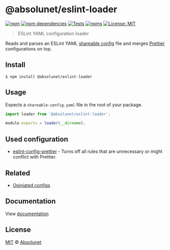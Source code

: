# @absolunet/eslint-loader

[![npm][npm-badge]][npm-url]
[![npm dependencies][dependencies-badge]][dependencies-url]
[![Tests][tests-badge]][tests-url]
[![npms][npms-badge]][npms-url]
[![License: MIT][license-badge]][license-url]


> ESLint YAML configuration loader

Reads and parses an ESLint YAML [shareable config](https://eslint.org/docs/developer-guide/shareable-configs.html) file and merges [Prettier](https://github.com/prettier/eslint-config-prettier) configurations on top.


## Install

```
$ npm install @absolunet/eslint-loader
```


## Usage

Expects a `shareable-config.yaml` file in the root of your package.

```js
import loader from '@absolunet/eslint-loader';

module.exports = loader(__dirname);
```


## Used configuration

- [eslint-config-prettier](https://github.com/prettier/eslint-config-prettier) - Turns off all rules that are unnecessary or might conflict with Prettier.


## Related

- [Opiniated configs](https://github.com/absolunet/eslint-config)


## Documentation

View [documentation](https://documentation.absolunet.com/eslint-config/loader)


## License
[MIT](LICENSE) © [Absolunet](https://absolunet.com)




[npm-badge]:          https://img.shields.io/npm/v/@absolunet/eslint-loader?style=flat-square
[dependencies-badge]: https://img.shields.io/david/absolunet/eslint-config?path=packages/loader&style=flat-square
[tests-badge]:        https://img.shields.io/github/workflow/status/absolunet/eslint-config/tests/production?label=tests&style=flat-square
[npms-badge]:         https://badges.npms.io/%40absolunet%2Feslint-loader.svg?style=flat-square
[license-badge]:      https://img.shields.io/badge/license-MIT-green?style=flat-square

[npm-url]:          https://www.npmjs.com/package/@absolunet/eslint-loader
[dependencies-url]: https://david-dm.org/absolunet/eslint-config?path=packages/loader
[tests-url]:        https://github.com/absolunet/eslint-config/actions?query=workflow%3Atests+branch%3Aproduction
[npms-url]:         https://npms.io/search?q=%40absolunet%2Feslint-loader
[license-url]:      https://opensource.org/licenses/MIT
